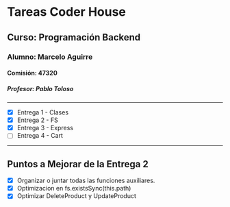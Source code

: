 # Tareas Coder House
## Curso: Programación Backend
### Alumno: Marcelo Aguirre
#### Comisión: 47320
##### Profesor: Pablo Toloso
---
- [x] Entrega 1 - Clases
- [x] Entrega 2 - FS
- [x] Entrega 3 - Express
- [ ] Entrega 4 - Cart

---
## Puntos a Mejorar de la Entrega 2
- [X] Organizar o juntar todas las funciones auxiliares. 
- [x] Optimizacion en fs.existsSync(this.path)
- [x] Optimizar DeleteProduct y UpdateProduct